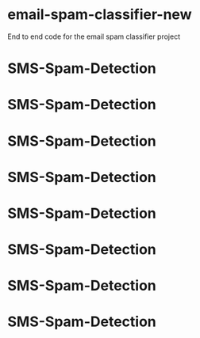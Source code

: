 # email-spam-classifier-new
End to end code for the email spam classifier project
# SMS-Spam-Detection
# SMS-Spam-Detection
# SMS-Spam-Detection
# SMS-Spam-Detection
# SMS-Spam-Detection
# SMS-Spam-Detection
# SMS-Spam-Detection
# SMS-Spam-Detection
